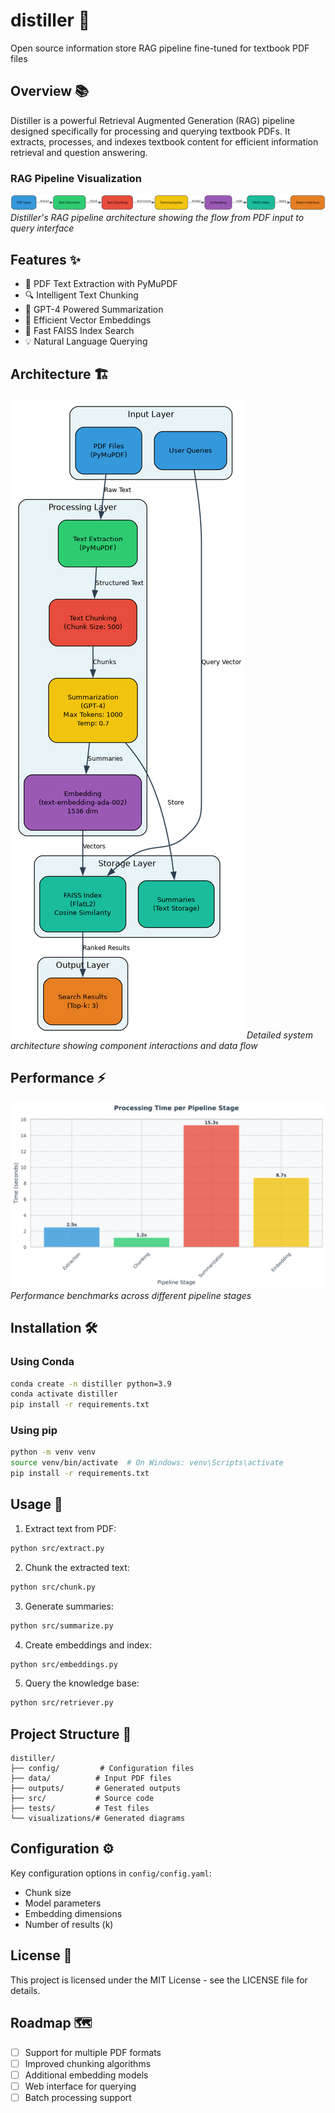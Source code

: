 # distiller 🎯
Open source information store RAG pipeline fine-tuned for textbook PDF files

## Overview 📚
Distiller is a powerful Retrieval Augmented Generation (RAG) pipeline designed specifically for processing and querying textbook PDFs. It extracts, processes, and indexes textbook content for efficient information retrieval and question answering.

### RAG Pipeline Visualization
![RAG Pipeline](visualizations/pipeline.png)
*Distiller's RAG pipeline architecture showing the flow from PDF input to query interface*

## Features ✨
- 📄 PDF Text Extraction with PyMuPDF
- 🔍 Intelligent Text Chunking
- 🤖 GPT-4 Powered Summarization
- 🧮 Efficient Vector Embeddings
- 🔎 Fast FAISS Index Search
- 💡 Natural Language Querying

## Architecture 🏗️
![Architecture Diagram](visualizations/architecture.png)
*Detailed system architecture showing component interactions and data flow*

## Performance ⚡
![Benchmark Graph](visualizations/benchmark.png)
*Performance benchmarks across different pipeline stages*

## Installation 🛠️

### Using Conda
```bash
conda create -n distiller python=3.9
conda activate distiller
pip install -r requirements.txt
```

### Using pip
```bash
python -m venv venv
source venv/bin/activate  # On Windows: venv\Scripts\activate
pip install -r requirements.txt
```

## Usage 🚀
1. Extract text from PDF:
```bash
python src/extract.py
```

2. Chunk the extracted text:
```bash
python src/chunk.py
```

3. Generate summaries:
```bash
python src/summarize.py
```

4. Create embeddings and index:
```bash
python src/embeddings.py
```

5. Query the knowledge base:
```bash
python src/retriever.py
```

## Project Structure 📁
```
distiller/
├── config/         # Configuration files
├── data/          # Input PDF files
├── outputs/       # Generated outputs
├── src/           # Source code
├── tests/         # Test files
└── visualizations/# Generated diagrams
```

## Configuration ⚙️
Key configuration options in `config/config.yaml`:
- Chunk size
- Model parameters
- Embedding dimensions
- Number of results (k)

## License 📝
This project is licensed under the MIT License - see the LICENSE file for details.

## Roadmap 🗺️
- [ ] Support for multiple PDF formats
- [ ] Improved chunking algorithms
- [ ] Additional embedding models
- [ ] Web interface for querying
- [ ] Batch processing support 
